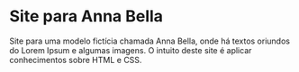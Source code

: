 # Site para Anna Bella

Site para uma modelo fictícia chamada Anna Bella, onde há textos oriundos do Lorem Ipsum e algumas imagens. O intuito deste site é aplicar
conhecimentos sobre HTML e CSS.
